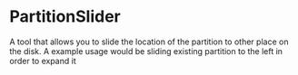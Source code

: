 # PartitionSlider
A tool that allows you to slide the location of the partition to other place on the disk. A example usage would be sliding existing partition to the left in order to expand it
